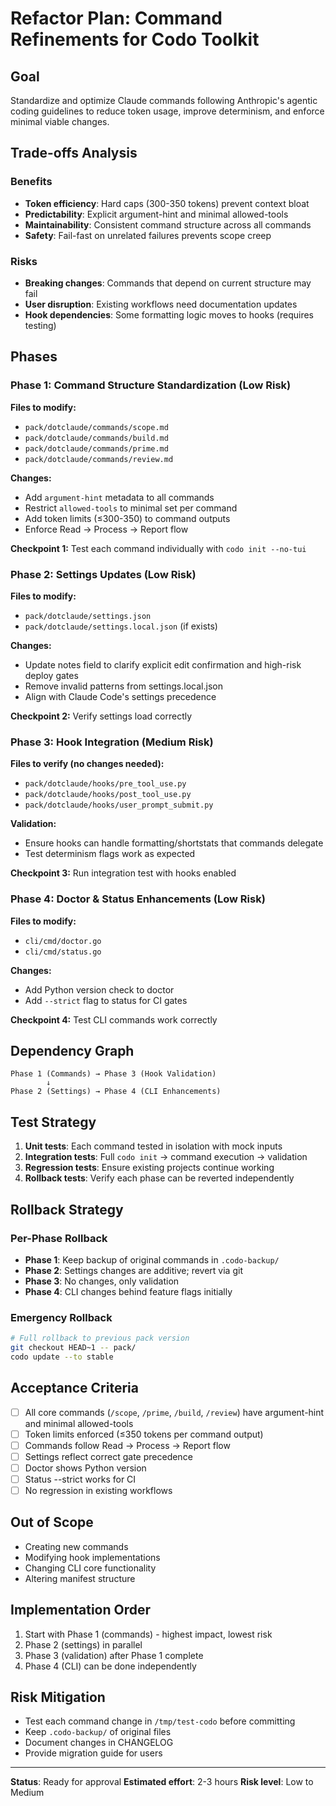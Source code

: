 # Refactor Plan: Command Refinements for Codo Toolkit

## Goal
Standardize and optimize Claude commands following Anthropic's agentic coding guidelines to reduce token usage, improve determinism, and enforce minimal viable changes.

## Trade-offs Analysis

### Benefits
- **Token efficiency**: Hard caps (300-350 tokens) prevent context bloat
- **Predictability**: Explicit argument-hint and minimal allowed-tools
- **Maintainability**: Consistent command structure across all commands
- **Safety**: Fail-fast on unrelated failures prevents scope creep

### Risks
- **Breaking changes**: Commands that depend on current structure may fail
- **User disruption**: Existing workflows need documentation updates
- **Hook dependencies**: Some formatting logic moves to hooks (requires testing)

## Phases

### Phase 1: Command Structure Standardization (Low Risk)
**Files to modify:**
- `pack/dotclaude/commands/scope.md`
- `pack/dotclaude/commands/build.md`
- `pack/dotclaude/commands/prime.md`
- `pack/dotclaude/commands/review.md`

**Changes:**
- Add `argument-hint` metadata to all commands
- Restrict `allowed-tools` to minimal set per command
- Add token limits (≤300-350) to command outputs
- Enforce Read → Process → Report flow

**Checkpoint 1:** Test each command individually with `codo init --no-tui`

### Phase 2: Settings Updates (Low Risk)
**Files to modify:**
- `pack/dotclaude/settings.json`
- `pack/dotclaude/settings.local.json` (if exists)

**Changes:**
- Update notes field to clarify explicit edit confirmation and high-risk deploy gates
- Remove invalid patterns from settings.local.json
- Align with Claude Code's settings precedence

**Checkpoint 2:** Verify settings load correctly

### Phase 3: Hook Integration (Medium Risk)
**Files to verify (no changes needed):**
- `pack/dotclaude/hooks/pre_tool_use.py`
- `pack/dotclaude/hooks/post_tool_use.py`
- `pack/dotclaude/hooks/user_prompt_submit.py`

**Validation:**
- Ensure hooks can handle formatting/shortstats that commands delegate
- Test determinism flags work as expected

**Checkpoint 3:** Run integration test with hooks enabled

### Phase 4: Doctor & Status Enhancements (Low Risk)
**Files to modify:**
- `cli/cmd/doctor.go`
- `cli/cmd/status.go`

**Changes:**
- Add Python version check to doctor
- Add `--strict` flag to status for CI gates

**Checkpoint 4:** Test CLI commands work correctly

## Dependency Graph
```
Phase 1 (Commands) → Phase 3 (Hook Validation)
        ↓
Phase 2 (Settings) → Phase 4 (CLI Enhancements)
```

## Test Strategy
1. **Unit tests**: Each command tested in isolation with mock inputs
2. **Integration tests**: Full `codo init` → command execution → validation
3. **Regression tests**: Ensure existing projects continue working
4. **Rollback tests**: Verify each phase can be reverted independently

## Rollback Strategy

### Per-Phase Rollback
- **Phase 1**: Keep backup of original commands in `.codo-backup/`
- **Phase 2**: Settings changes are additive; revert via git
- **Phase 3**: No changes, only validation
- **Phase 4**: CLI changes behind feature flags initially

### Emergency Rollback
```bash
# Full rollback to previous pack version
git checkout HEAD~1 -- pack/
codo update --to stable
```

## Acceptance Criteria
- [ ] All core commands (`/scope`, `/prime`, `/build`, `/review`) have argument-hint and minimal allowed-tools
- [ ] Token limits enforced (≤350 tokens per command output)
- [ ] Commands follow Read → Process → Report flow
- [ ] Settings reflect correct gate precedence
- [ ] Doctor shows Python version
- [ ] Status --strict works for CI
- [ ] No regression in existing workflows

## Out of Scope
- Creating new commands
- Modifying hook implementations
- Changing CLI core functionality
- Altering manifest structure

## Implementation Order
1. Start with Phase 1 (commands) - highest impact, lowest risk
2. Phase 2 (settings) in parallel
3. Phase 3 (validation) after Phase 1 complete
4. Phase 4 (CLI) can be done independently

## Risk Mitigation
- Test each command change in `/tmp/test-codo` before committing
- Keep `.codo-backup/` of original files
- Document changes in CHANGELOG
- Provide migration guide for users

---
**Status**: Ready for approval
**Estimated effort**: 2-3 hours
**Risk level**: Low to Medium
